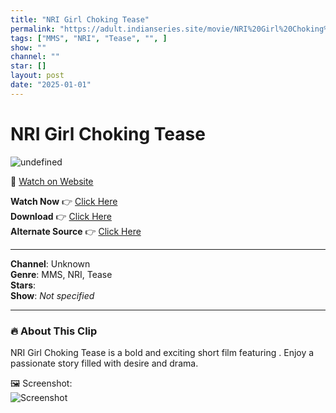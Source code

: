 ```yaml
---
title: "NRI Girl Choking Tease"
permalink: "https://adult.indianseries.site/movie/NRI%20Girl%20Choking%20Tease"
tags: ["MMS", "NRI", "Tease", "", ]
show: ""
channel: ""
star: []
layout: post
date: "2025-01-01"
---
```


# NRI Girl Choking Tease

![undefined](https://desisins.com/wp-content/uploads/2024/09/Chocking-Girl-Tease-DesiSins.com_.jpg)

🔗 [Watch on Website](https://adult.indianseries.site/movie/NRI%20Girl%20Choking%20Tease)

**Watch Now** 👉 [Click Here](https://adult.indianseries.site/movie/NRI%20Girl%20Choking%20Tease)  
**Download** 👉 [Click Here](https://adult.indianseries.site/movie/NRI%20Girl%20Choking%20Tease)  
**Alternate Source** 👉 [Click Here](https://adult.indianseries.site/movie/NRI%20Girl%20Choking%20Tease)

---

**Channel**: Unknown  
**Genre**: MMS, NRI, Tease  
**Stars**:   
**Show**: *Not specified*

---

### 🔥 About This Clip

NRI Girl Choking Tease is a bold and exciting short film featuring . Enjoy a passionate story filled with desire and drama.
 
🖼️ Screenshot:  
![Screenshot](https://desisins.com/wp-content/uploads/2024/09/Chocking-Girl-Tease-DesiSins.com_.jpg)
